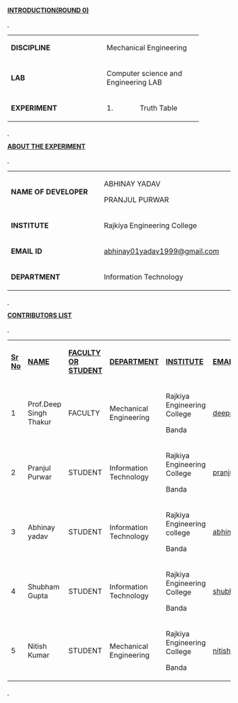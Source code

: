 <p><strong><u>INTRODUCTION(ROUND 0)</u></strong></p>
<p><strong><u>&nbsp;</u></strong></p>
<table>
<tbody>
<tr>
<td width="200">
<p><strong>DISCIPLINE</strong></p>
</td>
<td width="200">
<p>Mechanical Engineering</p>
</td>
</tr>
<tr>
<td width="200">
<p><strong>LAB</strong></p>
</td>
<td width="200">
<p>Computer science and Engineering LAB</p>
</td>
</tr>
<tr>
<td width="200">
<p><strong>EXPERIMENT</strong></p>
</td>
<td width="200">
<p>1.&nbsp;&nbsp;&nbsp;&nbsp;&nbsp;&nbsp;&nbsp;&nbsp;&nbsp;&nbsp;&nbsp;&nbsp;&nbsp; Truth Table</p>
</td>
</tr>
</tbody>
</table>
<p><strong><u>&nbsp;</u></strong></p>
<p><strong><u>ABOUT THE EXPERIMENT</u></strong></p>
<p><strong><u>&nbsp;</u></strong></p>
<table>
<tbody>
<tr>
<td width="301">
<p><strong>NAME OF DEVELOPER</strong></p>
</td>
<td width="301">
<p>ABHINAY YADAV </P>
  <P>PRANJUL PURWAR</p>
</td>
</tr>
<tr>
<td width="301">
<p><strong>INSTITUTE</strong></p>
</td>
<td width="301">
<p>Rajkiya Engineering College</p>
</td>
</tr>
<tr>
<td width="301">
<p><strong>EMAIL ID</strong></p>
</td>
<td width="301">
<p><a href="abhinay01yadav1999@gmail.com">abhinay01yadav1999@gmail.com</a></p>
</td>
</tr>
<tr>
<td width="301">
<p><strong>DEPARTMENT</strong></p>
</td>
<td width="301">
<p>Information Technology</p>
</td>
</tr>
</tbody>
</table>
<p><strong><u>&nbsp;</u></strong></p>
<p><strong><u>CONTRIBUTORS LIST</u></strong></p>
<p><strong><u>&nbsp;</u></strong></p>
<table width="662">
<tbody>
<tr>
<td width="37">
<p><strong><u>Sr No</u></strong></p>
</td>
<td width="109">
<p><strong><u>NAME</u></strong></p>
</td>
<td width="87">
<p><strong><u>FACULTY OR STUDENT</u></strong></p>
</td>
<td width="156">
<p><strong><u>DEPARTMENT</u></strong></p>
</td>
<td width="96">
<p><strong><u>INSTITUTE</u></strong></p>
</td>
<td width="176">
<p><strong><u>EMAIL ID</u></strong></p>
</td>
</tr>
<tr>
<td width="37">
<p>1</p>
</td>
<td width="109">
<p>Prof.Deep Singh Thakur</p>
</td>
<td width="87">
<p>FACULTY</p>
</td>
<td width="156">
<p>Mechanical Engineering</p>
</td>
<td width="96">
<p>Rajkiya Engineering College</p>
<p>Banda</p>
</td>
<td width="176">
<p><a href="deepst018@gmail.com">deepst018@gmail.com</a></p>
</td>
</tr>
<tr>
<td width="37">
<p>2</p>
</td>
<td width="109">
<p>Pranjul Purwar</p>
</td>
<td width="87">
<p>STUDENT</p>
</td>
<td width="156">
<p>Information Technology</p>
</td>
<td width="96">
<p>Rajkiya Engineering College</p>
<p>Banda</p>
</td>
<td width="176">
<p><a href="pranjulpurwar7@gmail.com">pranjulpurwar7@gmail.com</a></p>
</td>
</tr>
<tr>
<td width="37">
<p>3</p>
</td>
<td width="109">
<p>Abhinay yadav</p>
</td>
<td width="87">
<p>STUDENT</p>
</td>
<td width="156">
<p>Information Technology</p>
</td>
<td width="96">
<p>Rajkiya Engineering college</p>
<p>Banda</p>
</td>
<td width="176">
<p><a href="abhinay01yadav1999@gmail.com">abhinay01yadav1999@gmail.com</a></p>
</td>
</tr>
<tr>
<td width="37">
<p>4</p>
</td>
<td width="109">
<p>Shubham Gupta</p>
</td>
<td width="87">
<p>STUDENT</p>
</td>
<td width="156">
<p>Information Technology</p>
</td>
<td width="96">
<p>Rajkiya Engineering College</p>
<p>Banda</p>
</td>
<td width="176">
<p><a href="shubhamgupta6428@gmail.com">shubhamgupta6428@gmail.com</a></p>
</td>
</tr>
  <tr>
<td width="37">
<p>5</p>
</td>
<td width="109">
<p>Nitish Kumar</p>
</td>
<td width="87">
<p>STUDENT</p>
</td>
<td width="156">
<p>Mechanical Engineering</p>
</td>
<td width="96">
<p>Rajkiya Engineering College</p>
<p>Banda</p>
</td>
<td width="176">
<p><a href="nitishkumar29400@gmail.com">nitishkumar29400@gmail.com</a></p>
</td>
</tr>
</tbody>
</table>
<p><strong><u>&nbsp;</u></strong></p>
